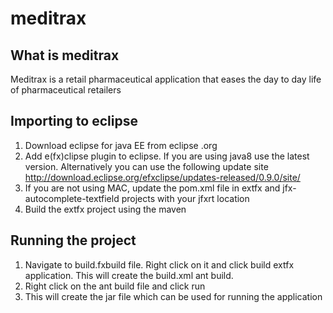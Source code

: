 meditrax
========
What is meditrax
----------------
Meditrax is a retail pharmaceutical application that eases the day to day life of pharmaceutical retailers

Importing to eclipse
---------------------
1. Download eclipse for java EE from eclipse .org
2. Add e(fx)clipse plugin to eclipse. If you are using java8 use the latest version. Alternatively you can use the following update site
http://download.eclipse.org/efxclipse/updates-released/0.9.0/site/
3. If you are not using MAC, update the pom.xml file in extfx and jfx-autocomplete-textfield projects with your jfxrt location
4. Build the extfx project using the maven

Running the project
------------------
1. Navigate to build.fxbuild file. Right click on it and click build extfx application. This will create the build.xml ant build.
2. Right click on the ant build file and click run
3. This will create the jar file which can be used for running the application
